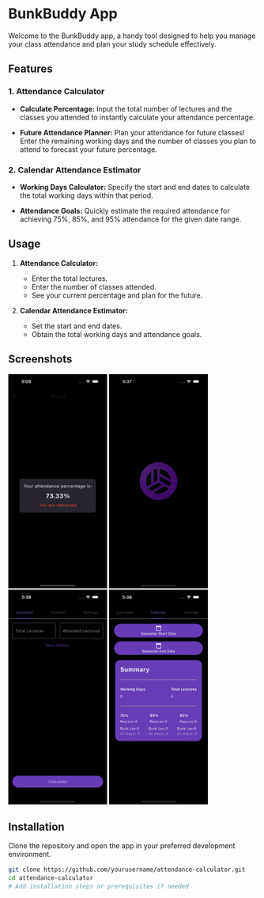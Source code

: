# BunkBuddy App

Welcome to the BunkBuddy app, a handy tool designed to help you manage your class attendance and plan your study schedule effectively.

## Features

### 1. Attendance Calculator

- **Calculate Percentage:** Input the total number of lectures and the classes you attended to instantly calculate your attendance percentage.
  
- **Future Attendance Planner:** Plan your attendance for future classes! Enter the remaining working days and the number of classes you plan to attend to forecast your future percentage.

### 2. Calendar Attendance Estimator

- **Working Days Calculator:** Specify the start and end dates to calculate the total working days within that period.

- **Attendance Goals:** Quickly estimate the required attendance for achieving 75%, 85%, and 95% attendance for the given date range.

## Usage

1. **Attendance Calculator:**
    - Enter the total lectures.
    - Enter the number of classes attended.
    - See your current percentage and plan for the future.

2. **Calendar Attendance Estimator:**
    - Set the start and end dates.
    - Obtain the total working days and attendance goals.

## Screenshots

<img src="Simulator%20Screenshot%20-%20iPhone%2015%20Pro%20-%202024-01-15%20at%2021.09.50.png" width="200" alt="Simulator Screenshot 1">
<img src="Simulator%20Screenshot%20-%20iPhone%2015%20Pro%20-%202024-01-16%20at%2017.37.58.png" width="200" alt="Simulator Screenshot 2">
<img src="Simulator%20Screenshot%20-%20iPhone%2015%20Pro%20-%202024-01-16%20at%2017.38.03.png" width="200" alt="Simulator Screenshot 3">
<img src="Simulator%20Screenshot%20-%20iPhone%2015%20Pro%20-%202024-01-16%20at%2017.38.06.png" width="200" alt="Simulator Screenshot 4">



## Installation

Clone the repository and open the app in your preferred development environment.

```bash
git clone https://github.com/yourusername/attendance-calculator.git
cd attendance-calculator
# Add installation steps or prerequisites if needed
